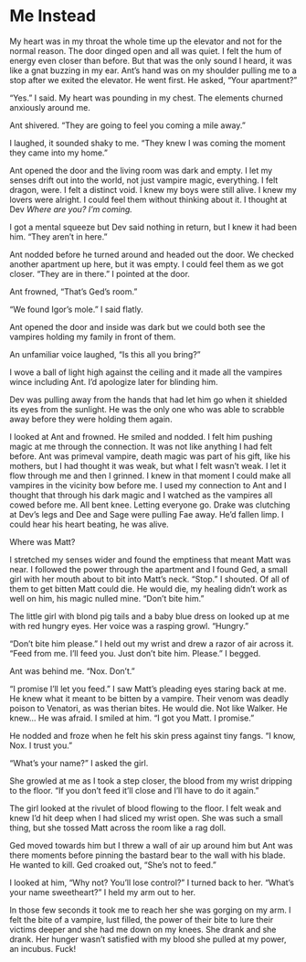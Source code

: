 # Me Instead

My heart was in my throat the whole time up the elevator and not for the normal reason. The door dinged open and all was quiet. I felt the hum of energy even closer than before. But that was the only sound I heard, it was like a gnat buzzing in my ear. Ant’s hand was on my shoulder pulling me to a stop after we exited the elevator. He went first. He asked, “Your apartment?”

“Yes.” I said. My heart was pounding in my chest. The elements churned anxiously around me. 

Ant shivered. “They are going to feel you coming a mile away.”

I laughed, it sounded shaky to me. “They knew I was coming the moment they came into my home.”

Ant opened the door and the living room was dark and empty. I let my senses drift out into the world, not just vampire magic, everything. I felt dragon, were. I felt a distinct void. I knew my boys were still alive. I knew my lovers were alright. I could feel them without thinking about it. I thought at Dev _Where are you? I’m coming._

I got a mental squeeze but Dev said nothing in return, but I knew it had been him. “They aren’t in here.”

Ant nodded before he turned around and headed out the door. We checked another apartment up here, but it was empty. I could feel them as we got closer. “They are in there.” I pointed at the door.

Ant frowned, “That’s Ged’s room.”

“We found Igor’s mole.” I said flatly.

Ant opened the door and inside was dark but we could both see the vampires holding my family in front of them. 

An unfamiliar voice laughed, “Is this all you bring?”

I wove a ball of light high against the ceiling and it made all the vampires wince including Ant. I’d apologize later for blinding him. 

Dev was pulling away from the hands that had let him go when it shielded its eyes from the sunlight. He was the only one who was able to scrabble away before they were holding them again.

I looked at Ant and frowned. He smiled and nodded. I felt him pushing magic at me through the connection. It was not like anything I had felt before. Ant was primeval vampire, death magic was part of his gift, like his mothers, but I had thought it was weak, but what I felt wasn’t weak. I let it flow through me and then I grinned. I knew in that moment I could make all vampires in the vicinity bow before me. I used my connection to Ant and I thought that through his dark magic and I watched as the vampires all cowed before me. All bent knee. Letting everyone go. Drake was clutching at Dev’s legs and Dee and Sage were pulling Fae away. He’d fallen limp. I could hear his heart beating, he was alive.

Where was Matt?

I stretched my senses wider and found the emptiness that meant Matt was near. I followed the power through the apartment and I found Ged, a small girl with her mouth about to bit into Matt’s neck. “Stop.” I shouted. Of all of them to get bitten Matt could die. He would die, my healing didn’t work as well on him, his magic nulled mine. “Don’t bite him.”

The little girl with blond pig tails and a baby blue dress on looked up at me with red hungry eyes. Her voice was a rasping growl. “Hungry.”

“Don’t bite him please.” I held out my wrist and drew a razor of air across it. “Feed from me. I’ll feed you. Just don’t bite him. Please.” I begged.

Ant was behind me. “Nox. Don’t.”

“I promise I’ll let you feed.” I saw Matt’s pleading eyes staring back at me. He knew what it meant to be bitten by a vampire. Their venom was deadly poison to Venatori, as was therian bites. He would die. Not like Walker. He knew… He was afraid. I smiled at him. “I got you Matt. I promise.”

He nodded and froze when he felt his skin press against tiny fangs. “I know, Nox. I trust you.”

“What’s your name?” I asked the girl.

She growled at me as I took a step closer, the blood from my wrist dripping to the floor. “If you don’t feed it’ll close and I’ll have to do it again.” 

The girl looked at the rivulet of blood flowing to the floor. I felt weak and knew I’d hit deep when I had sliced my wrist open. She was such a small thing, but she tossed Matt across the room like a rag doll.

Ged moved towards him but I threw a wall of air up around him but Ant was there moments before pinning the bastard bear to the wall with his blade. He wanted to kill. Ged croaked out, “She’s not to feed.”

I looked at him, “Why not? You’ll lose control?” I turned back to her. “What’s your name sweetheart?” I held my arm out to her.

In those few seconds it took me to reach her she was gorging on my arm. I felt the bite of a vampire, lust filled, the power of their bite to lure their victims deeper and she had me down on my knees. She drank and she drank. Her hunger wasn’t satisfied with my blood she pulled at my power, an incubus. Fuck!